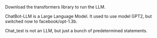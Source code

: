 Download the transformers library to run the LLM.

ChatBot-LLM is a Large Language Model. It used to use model GPT2, but switched now to facebook/opt-1.3b.

Chat_test is not an LLM, but just a bunch of predetermined statements.
<!---
tylersue/tylersue is a ✨ special ✨ repository because its `README.md` (this file) appears on your GitHub profile.
You can click the Preview link to take a look at your changes.
--->
